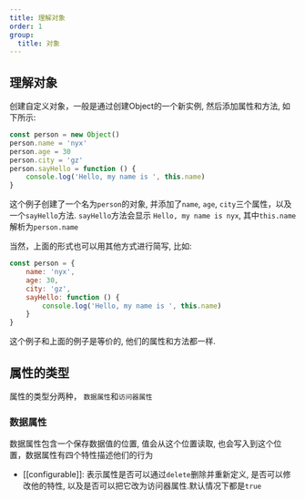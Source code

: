 ```yaml
---
title: 理解对象
order: 1
group:
  title: 对象
---
```


## 理解对象

创建自定义对象，一般是通过创建Object的一个新实例, 然后添加属性和方法, 如下所示:

```javascript
const person = new Object()
person.name = 'nyx'
person.age = 30
person.city = 'gz'
person.sayHello = function () {
    console.log('Hello, my name is ', this.name)
}
```

这个例子创建了一个名为`person`的对象, 并添加了`name`, `age`, `city`三个属性，以及一个`sayHello`方法. 
`sayHello`方法会显示 `Hello, my name is nyx`, 其中`this.name`解析为`person.name`

当然，上面的形式也可以用其他方式进行简写, 比如:

```javascript
const person = {
    name: 'nyx',
    age: 30,
    city: 'gz',
    sayHello: function () {
        console.log('Hello, my name is ', this.name)
    }
}
```

这个例子和上面的例子是等价的, 他们的属性和方法都一样.

## 属性的类型

属性的类型分两种， `数据属性`和`访问器属性`

### 数据属性

数据属性包含一个保存数据值的位置, 值会从这个位置读取, 也会写入到这个位置，数据属性有四个特性描述他们的行为

- [[configurable]]: 表示属性是否可以通过`delete`删除并重新定义, 是否可以修改他的特性, 以及是否可以把它改为访问器属性.默认情况下都是`true`
